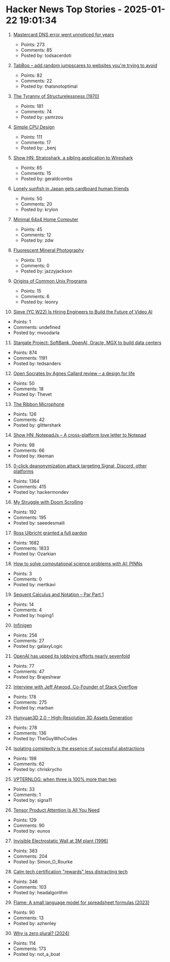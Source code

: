 # Hacker News Top Stories - 2025-01-22 19:01:34

1. [Mastercard DNS error went unnoticed for years](https://krebsonsecurity.com/2025/01/mastercard-dns-error-went-unnoticed-for-years/)
   - Points: 273
   - Comments: 85
   - Posted by: todsacerdoti

2. [TabBoo – add random jumpscares to websites you're trying to avoid](https://tabboo.xyz/)
   - Points: 82
   - Comments: 22
   - Posted by: thatsnotoptimal

3. [The Tyranny of Structurelessness (1970)](https://www.jofreeman.com/joreen/tyranny.htm)
   - Points: 181
   - Comments: 74
   - Posted by: yamrzou

4. [Simple CPU Design](http://simplecpudesign.com/)
   - Points: 111
   - Comments: 17
   - Posted by: _benj

5. [Show HN: Stratoshark, a sibling application to Wireshark](https://stratoshark.org/)
   - Points: 65
   - Comments: 15
   - Posted by: geraldcombs

6. [Lonely sunfish in Japan gets cardboard human friends](https://www.bbc.com/news/articles/cqjv4lz7g57o)
   - Points: 50
   - Comments: 20
   - Posted by: krylon

7. [Minimal 64x4 Home Computer](https://github.com/slu4coder/Minimal-64x4-Home-Computer)
   - Points: 45
   - Comments: 12
   - Posted by: zdw

8. [Fluorescent Mineral Photography](https://www.naturesrainbows.com/photography)
   - Points: 13
   - Comments: 0
   - Posted by: jazzyjackson

9. [Origins of Common Unix Programs](https://darwinsys.com/history/origins.html)
   - Points: 15
   - Comments: 6
   - Posted by: leonry

10. [Sieve (YC W22) Is Hiring Engineers to Build the Future of Video AI](https://www.sievedata.com/)
   - Points: 1
   - Comments: undefined
   - Posted by: mvoodarla

11. [Stargate Project: SoftBank, OpenAI, Oracle, MGX to build data centers](https://apnews.com/article/trump-ai-openai-oracle-softbank-son-altman-ellison-be261f8a8ee07a0623d4170397348c41)
   - Points: 874
   - Comments: 1191
   - Posted by: tedsanders

12. [Open Socrates by Agnes Callard review – a design for life](https://www.theguardian.com/books/2025/jan/16/open-socrates-by-agnes-callard-review-a-design-for-life)
   - Points: 50
   - Comments: 18
   - Posted by: Thevet

13. [The Ribbon Microphone](https://khz.ac/sound/ribbon-mic/)
   - Points: 126
   - Comments: 42
   - Posted by: glittershark

14. [Show HN: NotepadJs – A cross-platform love letter to Notepad](https://github.com/itamarom/notepadjs)
   - Points: 98
   - Comments: 66
   - Posted by: itkeman

15. [0-click deanonymization attack targeting Signal, Discord, other platforms](https://gist.github.com/hackermondev/45a3cdfa52246f1d1201c1e8cdef6117)
   - Points: 1364
   - Comments: 415
   - Posted by: hackermondev

16. [My Struggle with Doom Scrolling](https://allthatjazz.me/posts/doom-scrolling-struggles)
   - Points: 192
   - Comments: 195
   - Posted by: saeedesmaili

17. [Ross Ulbricht granted a full pardon](https://twitter.com/Free_Ross/status/1881851923005165704)
   - Points: 1682
   - Comments: 1833
   - Posted by: Ozarkian

18. [How to solve computational science problems with AI: PINNs](https://mertkavi.com/how-to-solve-computational-science-problems-with-ai-physics-informed-neural-networks-pinns/)
   - Points: 3
   - Comments: 0
   - Posted by: mertkavi

19. [Sequent Calculus and Notation – Par Part 1](https://ryanbrewer.dev/posts/sequent-calculus/)
   - Points: 14
   - Comments: 4
   - Posted by: hoping1

20. [Infinigen](https://infinigen.org/)
   - Points: 256
   - Comments: 27
   - Posted by: galaxyLogic

21. [OpenAI has upped its lobbying efforts nearly sevenfold](https://www.technologyreview.com/2025/01/21/1110260/openai-ups-its-lobbying-efforts-nearly-seven-fold/)
   - Points: 77
   - Comments: 47
   - Posted by: Brajeshwar

22. [Interview with Jeff Atwood, Co-Founder of Stack Overflow](https://www.cnbc.com/2025/01/18/tech-founder-jeff-atwood-why-im-giving-away-millions-within-next-5-years.html)
   - Points: 178
   - Comments: 275
   - Posted by: marban

23. [Hunyuan3D 2.0 – High-Resolution 3D Assets Generation](https://github.com/Tencent/Hunyuan3D-2)
   - Points: 278
   - Comments: 136
   - Posted by: TheGuyWhoCodes

24. [Isolating complexity is the essence of successful abstractions](https://v5.chriskrycho.com/journal/essence-of-successful-abstractions/)
   - Points: 198
   - Comments: 62
   - Posted by: chriskrycho

25. [VPTERNLOG: when three is 100% more than two](https://pvk.ca/Blog/2024/11/22/vpternlog-ternary-isnt-50-percent/)
   - Points: 33
   - Comments: 1
   - Posted by: signa11

26. [Tensor Product Attention Is All You Need](https://arxiv.org/abs/2501.06425)
   - Points: 129
   - Comments: 90
   - Posted by: eunos

27. [Invisible Electrostatic Wall at 3M plant (1996)](http://amasci.com/weird/unusual/e-wall.html)
   - Points: 383
   - Comments: 204
   - Posted by: Simon_O_Rourke

28. [Calm tech certification "rewards" less distracting tech](https://spectrum.ieee.org/calm-tech)
   - Points: 346
   - Comments: 103
   - Posted by: headalgorithm

29. [Flame: A small language model for spreadsheet formulas (2023)](https://arxiv.org/abs/2301.13779)
   - Points: 90
   - Comments: 13
   - Posted by: azhenley

30. [Why is zero plural? (2024)](https://ell.stackexchange.com/questions/352455/why-is-zero-plural)
   - Points: 114
   - Comments: 173
   - Posted by: not_a_boat

